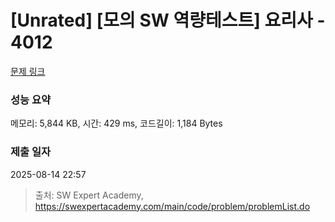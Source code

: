 # [Unrated] [모의 SW 역량테스트] 요리사 - 4012 

[문제 링크](https://swexpertacademy.com/main/code/problem/problemDetail.do?contestProbId=AWIeUtVakTMDFAVH) 

### 성능 요약

메모리: 5,844 KB, 시간: 429 ms, 코드길이: 1,184 Bytes

### 제출 일자

2025-08-14 22:57



> 출처: SW Expert Academy, https://swexpertacademy.com/main/code/problem/problemList.do